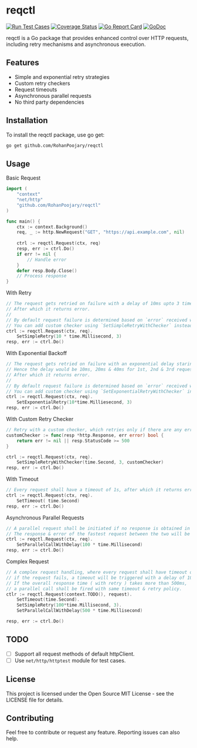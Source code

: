 # reqctl
[![Run Test Cases](https://github.com/RohanPoojary/reqctl/actions/workflows/run-tests.yml/badge.svg)](https://github.com/RohanPoojary/reqctl/actions/workflows/run-tests.yml)
[![Coverage Status](https://coveralls.io/repos/github/RohanPoojary/reqctl/badge.svg?branch=main)](https://coveralls.io/github/RohanPoojary/reqctl?branch=main)
[![Go Report Card](https://goreportcard.com/badge/github.com/RohanPoojary/reqctl)](https://goreportcard.com/report/github.com/RohanPoojary/reqctl)
[![GoDoc](https://godoc.org/github.com/RohanPoojary/reqctl?status.svg)](https://godoc.org/github.com/RohanPoojary/reqctl)


reqctl is a Go package that provides enhanced control over HTTP requests, including retry mechanisms and asynchronous execution.

## Features

* Simple and exponential retry strategies
* Custom retry checkers
* Request timeouts
* Asynchronous parallel requests
* No third party dependencies

## Installation
To install the reqctl package, use go get:
```bash
go get github.com/RohanPoojary/reqctl
```

## Usage
Basic Request
```go
import (
    "context"
    "net/http"
    "github.com/RohanPoojary/reqctl"
)

func main() {
    ctx := context.Background()
    req, _ := http.NewRequest("GET", "https://api.example.com", nil)
    
    ctrl := reqctl.Request(ctx, req)
    resp, err := ctrl.Do()
    if err != nil {
        // Handle error
    }
    defer resp.Body.Close()
    // Process response
}
```

With Retry
```go
// The request gets retried on failure with a delay of 10ms upto 3 times.
// After which it returns error.
//
// By default request failure is determined based on `error` received while sending request.
// You can add custom checker using `SetSimpleRetryWithChecker` instead of `SetSimpleRetry`
ctrl := reqctl.Request(ctx, req).
    SetSimpleRetry(10 * time.Millisecond, 3)
resp, err := ctrl.Do()
```

With Exponential Backoff
```go
// The request gets retried on failure with an exponential delay staring with 10ms upto 3 times.
// Hence the delay would be 10ms, 20ms & 40ms for 1st, 2nd & 3rd request respectively.
// After which it returns error.
//
// By default request failure is determined based on `error` received while sending request.
// You can add custom checker using `SetExponentialRetryWithChecker` instead of `SetExponentialRetry`
ctrl := reqctl.Request(ctx, req).
    SetExponentialRetry(10*time.Milliesecond, 3)
resp, err := ctrl.Do()
```

With Custom Retry Checker
```go
// Retry with a custom checker, which retries only if there are any errors in api call or api returns 5xx.
customChecker := func(resp *http.Response, err error) bool {
    return err != nil || resp.StatusCode >= 500
}

ctrl := reqctl.Request(ctx, req).
    SetSimpleRetryWithChecker(time.Second, 3, customChecker)
resp, err := ctrl.Do()
```

With Timeout
```go
// Every request shall have a timeout of 1s, after which it returns error.
ctrl := reqctl.Request(ctx, req).
    SetTimeout( time.Second)
resp, err := ctrl.Do()
```

Asynchronous Parallel Requests
```go
// A parallel request shall be initiated if no response is obtained in 100ms ( doesnt matter if its failure or successful ).
// The response & error of the fastest request between the two will be returned.
ctrl := reqctl.Request(ctx, req).
    SetParallelCallWithDelay(100 * time.Millisecond)
resp, err := ctrl.Do()
```

Complex Request
```go
// A complex request handling, where every request shall have timeout of 1s,
// if the request fails, a timeout will be triggered with a delay of 100ms upto 3 times.
// If the overall response time ( with retry ) takes more than 500ms,
// a parallel call shall be fired with same timeout & retry policy.
ctlr := reqctl.Request(context.TODO(), request).
    SetTimeout(time.Second).
    SetSimpleRetry(100*time.Millisecond, 3).
    SetParallelCallWithDelay(500 * time.Millisecond)

resp, err := ctrl.Do()
```

## TODO
- [ ] Support all request methods of default httpClient.
- [ ] Use `net/http/httptest` module for test cases.

## License
This project is licensed under the Open Source MIT License - see the LICENSE file for details.

## Contributing
Feel free to contribute or request any feature. Reporting issues can also help.
